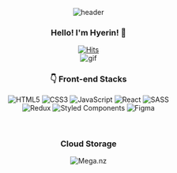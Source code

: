 <div align="center">
  
![header](https://capsule-render.vercel.app/api?type=waving&color=gradient&height=200&section=header&text=IM%20HYERIN&fontSize=90)
###   Hello! I'm Hyerin! 👋
[![Hits](https://hits.seeyoufarm.com/api/count/incr/badge.svg?url=https%3A%2F%2Fgithub.com%2Fhyerin-Im&count_bg=%23FFC6C6&title_bg=%23FF7C7C&icon=&icon_color=%23E9E9E9&title=%E3%83%BE%28%E2%80%A2%CF%89%E2%80%A2%60%29o+hits&edge_flat=false)](https://hits.seeyoufarm.com)
<br/>
![gif](https://github.com/hyerin-Im/movie/assets/126569229/7ce35592-762b-49e7-b81d-85bc409cf0d8)
<br/>

### 👇 Front-end Stacks

![HTML5](https://img.shields.io/badge/html5-%23E34F26.svg?style=for-the-badge&logo=html5&logoColor=white)
![CSS3](https://img.shields.io/badge/css3-%231572B6.svg?style=for-the-badge&logo=css3&logoColor=white)
![JavaScript](https://img.shields.io/badge/javascript-%23323330.svg?style=for-the-badge&logo=javascript&logoColor=%23F7DF1E)
![React](https://img.shields.io/badge/react-%2320232a.svg?style=for-the-badge&logo=react&logoColor=%2361DAFB)
![SASS](https://img.shields.io/badge/SASS-hotpink.svg?style=for-the-badge&logo=SASS&logoColor=white)
<br/>
![Redux](https://img.shields.io/badge/redux-%23593d88.svg?style=for-the-badge&logo=redux&logoColor=white)
![Styled Components](https://img.shields.io/badge/styled--components-DB7093?style=for-the-badge&logo=styled-components&logoColor=white)
![Figma](https://img.shields.io/badge/figma-%23F24E1E.svg?style=for-the-badge&logo=figma&logoColor=white)

<br/>


### Cloud Storage
![Mega.nz](https://img.shields.io/badge/Mega-%23D90007.svg?style=for-the-badge&logo=Mega&logoColor=white)


</div>
